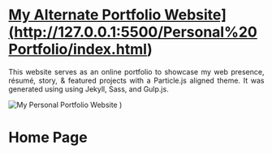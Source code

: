 # <a href="[https://people.umass.edu/avsingh" target="_blank">My Alternate Portfolio Website](http://127.0.0.1:5500/Personal%20Portfolio/index.html)</a>

 <p align="justify">This website serves as an online portfolio to showcase my web presence, résumé, story, & featured projects with a Particle.js aligned theme. It was generated using using Jekyll, Sass, and Gulp.js.</p>

![My Personal Portfolio Website](https://github.com/user-attachments/assets/d921c0bd-3a65-408e-8d30-575049a470e6)
)

# Home Page
